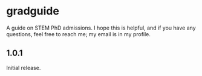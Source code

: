 # gradguide
A guide on STEM PhD admissions. I hope this is helpful, and if you have any questions, feel free to reach me; my email is in my profile.

## 1.0.1
Initial release.